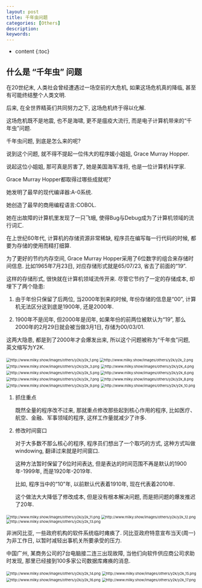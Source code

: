 ```yaml
---
layout: post
title: 千年虫问题
categories: [Others]
description: 
keywords: 
---
```



* content
{:toc}




## 什么是 “千年虫” 问题

在20世纪末, 人类社会曾经遭遇过一场空前的大危机, 如果这场危机真的降临, 甚至有可能终结整个人类文明. 

后来, 在全世界精英们共同努力之下, 这场危机终于得以化解. 

这场危机既不是地震, 也不是海啸, 更不是瘟疫大流行, 而是电子计算机带来的“千年虫”问题. 

千年虫问题, 到底是怎么来的呢?

说到这个问题, 就不得不提起一位伟大的程序媛小姐姐, Grace Murray Hopper. 

说起这位小姐姐, 那可真是厉害了, 她是美国海军准将, 也是一位计算机科学家. 

Grace Murray Hopper都取得过哪些成就呢?

她发明了最早的现代编译器:A-0系统. 

她创造了最早的商用编程语言:COBOL. 

她在出故障的计算机里发现了一只飞蛾, 使得Bug与Debug成为了计算机领域的流行词汇. 

在上世纪60年代, 计算机的存储资源非常稀缺, 程序员在编写每一行代码的时候, 都要为存储的使用而精打细算. 

为了更好的节约内存空间, Grace Murray Hopper采用了6位数字的组合来存储时间信息. 比如1965年7月23日, 对应存储形式就是65/07/23, 省去了前面的“19”. 

这样的存储形式, 很快就在计算机领域流传开来. 尽管它节约了一定的存储成本, 却埋下了两个隐患:

1. 由于年份只保留了后两位, 当2000年到来的时候, 年份存储的信息是“00”, 计算机无法区分这到底是1900年, 还是2000年. 

2. 1900年不是闰年, 但2000年是闰年, 如果年份的前两位被默认为“19”, 那么2000年的2月29日就会被当做3月1日, 存储为00/03/01. 

这两大隐患, 都是到了2000年才会爆发出来, 所以这个问题被称为“千年虫”问题, 英文缩写为Y2K. 

<img src="http://www.milky.show/images/others/y2k/y2k_1.png" alt="http://www.milky.show/images/others/y2k/y2k_1.png" style="zoom:67%;" />

<img src="http://www.milky.show/images/others/y2k/y2k_2.png" alt="http://www.milky.show/images/others/y2k/y2k_2.png" style="zoom:67%;" />

<img src="http://www.milky.show/images/others/y2k/y2k_3.png" alt="http://www.milky.show/images/others/y2k/y2k_3.png" style="zoom:67%;" />

<img src="http://www.milky.show/images/others/y2k/y2k_4.png" alt="http://www.milky.show/images/others/y2k/y2k_4.png" style="zoom:67%;" />

<img src="http://www.milky.show/images/others/y2k/y2k_5.png" alt="http://www.milky.show/images/others/y2k/y2k_5.png" style="zoom:67%;" />

<img src="http://www.milky.show/images/others/y2k/y2k_6.png" alt="http://www.milky.show/images/others/y2k/y2k_6.png" style="zoom:67%;" />

<img src="http://www.milky.show/images/others/y2k/y2k_7.png" alt="http://www.milky.show/images/others/y2k/y2k_7.png" style="zoom:67%;" />

<img src="http://www.milky.show/images/others/y2k/y2k_8.png" alt="http://www.milky.show/images/others/y2k/y2k_8.png" style="zoom:67%;" />

<img src="http://www.milky.show/images/others/y2k/y2k_9.png" alt="http://www.milky.show/images/others/y2k/y2k_9.png" style="zoom:67%;" />

<img src="http://www.milky.show/images/others/y2k/y2k_10.png" alt="http://www.milky.show/images/others/y2k/y2k_10.png" style="zoom:67%;" />

1. 抓住重点

    既然全量的程序改不过来, 那就重点修改那些起到核心作用的程序, 比如医疗、航空、金融、军事领域的程序, 这样工作量就减少了许多. 

2. 修改时间窗口

    对于大多数不那么核心的程序, 程序员们想出了一个取巧的方式, 这种方式叫做windowing, 翻译过来就是时间窗口. 

    这种方法暂时保留了6位时间表达, 但是表达的时间范围不再是默认的1900年-1999年, 而是1920年-2019年. 

    比如, 程序当中的“10”年, 以前默认代表着1910年, 现在代表着2010年. 

    这个做法大大降低了修改成本, 但是没有根本解决问题, 而是把问题的爆发推迟了20年. 

<img src="http://www.milky.show/images/others/y2k/y2k_11.png" alt="http://www.milky.show/images/others/y2k/y2k_11.png" style="zoom:67%;" />

<img src="http://www.milky.show/images/others/y2k/y2k_12.png" alt="http://www.milky.show/images/others/y2k/y2k_12.png" style="zoom:67%;" />

<img src="http://www.milky.show/images/others/y2k/y2k_13.png" alt="http://www.milky.show/images/others/y2k/y2k_13.png" style="zoom:67%;" />

非洲冈比亚, 一些政府机构的软件系统临时瘫痪了. 冈比亚政府特意宣布当天(周一)为非工作日, 以暂时减轻出事机关所要承受的压力. 

中国广州, 某商务公司的7台电脑接二连三出现故障, 当他们向软件供应商公司求助时发现, 那里已经接到100多家公司数据库瘫痪的消息. 

<img src="http://www.milky.show/images/others/y2k/y2k_14.png" alt="http://www.milky.show/images/others/y2k/y2k_14.png" style="zoom:67%;" />

<img src="http://www.milky.show/images/others/y2k/y2k_15.png" alt="http://www.milky.show/images/others/y2k/y2k_15.png" style="zoom:67%;" />

<img src="http://www.milky.show/images/others/y2k/y2k_16.png" alt="http://www.milky.show/images/others/y2k/y2k_16.png" style="zoom:67%;" />

<img src="http://www.milky.show/images/others/y2k/y2k_17.png" alt="http://www.milky.show/images/others/y2k/y2k_17.png" style="zoom:67%;" />





